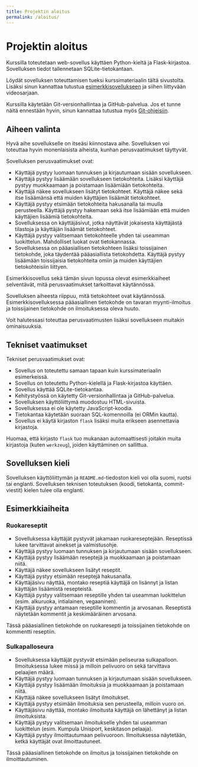 ```yaml
---
title: Projektin aloitus
permalink: /aloitus/
---
```


# Projektin aloitus

Kurssilla toteutetaan web-sovellus käyttäen Python-kieltä ja Flask-kirjastoa. Sovelluksen tiedot tallennetaan SQLite-tietokantaan.

Löydät sovelluksen toteuttamisen tueksi kurssimateriaalin tältä sivustolta. Lisäksi sinun kannattaa tutustua [esimerkkisovellukseen](../esimerkki) ja siihen liittyvään videosarjaan.

Kurssilla käytetään Git-versionhallintaa ja GitHub-palvelua. Jos et tunne näitä ennestään hyvin, sinun kannattaa tutustua myös [Git-ohjeisiin](../git).

## Aiheen valinta

Hyvä aihe sovellukselle on itseäsi kiinnostava aihe. Sovelluksen voi toteuttaa hyvin monenlaisista aiheista, kunhan perusvaatimukset täyttyvät.

Sovelluksen perusvaatimukset ovat:

* Käyttäjä pystyy luomaan tunnuksen ja kirjautumaan sisään sovellukseen.
* Käyttäjä pystyy lisäämään sovellukseen tietokohteita. Lisäksi käyttäjä pystyy muokkaamaan ja poistamaan lisäämiään tietokohteita.
* Käyttäjä näkee sovellukseen lisätyt tietokohteet. Käyttäjä näkee sekä itse lisäämänsä että muiden käyttäjien lisäämät tietokohteet.
* Käyttäjä pystyy etsimään tietokohteita hakusanalla tai muulla perusteella. Käyttäjä pystyy hakemaan sekä itse lisäämiään että muiden käyttäjien lisäämiä tietokohteita.
* Sovelluksessa on käyttäjäsivut, jotka näyttävät jokaisesta käyttäjästä tilastoja ja käyttäjän lisäämät tietokohteet.
* Käyttäjä pystyy valitsemaan tietokohteelle yhden tai useamman luokittelun. Mahdolliset luokat ovat tietokannassa.
* Sovelluksessa on pääasiallisen tietokohteen lisäksi toissijainen tietokohde, joka täydentää pääasiallista tietokohdetta. Käyttäjä pystyy lisäämään toissijaisia tietokohteita omiin ja muiden käyttäjien tietokohteisiin liittyen.

Esimerkkisovellus sekä tämän sivun lopussa olevat esimerkkiaiheet selventävät, mitä perusvaatimukset tarkoittavat käytännössä.

Sovelluksen aiheesta riippuu, mitä tietokohteet ovat käytännössä. Esimerkkisovelluksessa pääasiallinen tietokohde on tavaran myynti-ilmoitus ja toissijainen tietokohde on ilmoituksessa oleva huuto.

Voit halutessasi toteuttaa perusvaatimusten lisäksi sovellukseen muitakin ominaisuuksia.

## Tekniset vaatimukset

Tekniset perusvaatimukset ovat:

* Sovellus on toteutettu samaan tapaan kuin kurssimateriaalin esimerkeissä.
* Sovellus on toteutettu Python-kielellä ja Flask-kirjastoa käyttäen.
* Sovellus käyttää SQLite-tietokantaa.
* Kehitystyössä on käytetty Git-versionhallintaa ja GitHub-palvelua.
* Sovelluksen käyttöliittymä muodostuu HTML-sivuista.
* Sovelluksessa ei ole käytetty JavaScript-koodia.
* Tietokantaa käytetään suoraan SQL-komennoilla (ei ORMin kautta).
* Sovellus ei käytä kirjaston `flask` lisäksi muita erikseen asennettavia kirjastoja.

Huomaa, että kirjasto `flask` tuo mukanaan automaattisesti joitakin muita kirjastoja (kuten `werkzeug`), joiden käyttäminen on sallittua.

## Sovelluksen kieli

Sovelluksen käyttöliittymän ja `README.md`-tiedoston kieli voi olla suomi, ruotsi tai englanti. Sovelluksen teknisen toteutuksen (koodi, tietokanta, commit-viestit) kielen tulee olla englanti.

## Esimerkkiaiheita

### Ruokareseptit

* Sovelluksessa käyttäjät pystyvät jakamaan ruokareseptejään. Reseptissä lukee tarvittavat ainekset ja valmistusohje.
* Käyttäjä pystyy luomaan tunnuksen ja kirjautumaan sisään sovellukseen.
* Käyttäjä pystyy lisäämään reseptejä ja muokkaamaan ja poistamaan niitä.
* Käyttäjä näkee sovellukseen lisätyt reseptit.
* Käyttäjä pystyy etsimään reseptejä hakusanalla.
* Käyttäjäsivu näyttää, montako reseptiä käyttäjä on lisännyt ja listan käyttäjän lisäämistä resepteistä.
* Käyttäjä pystyy valitsemaan reseptille yhden tai useamman luokittelun (esim. alkuruoka, intialainen, vegaaninen).
* Käyttäjä pystyy antamaan reseptille kommentin ja arvosanan. Reseptistä näytetään kommentit ja keskimääräinen arvosana.

Tässä pääasiallinen tietokohde on ruokaresepti ja toissijainen tietokohde on kommentti reseptiin.

### Sulkapalloseura

* Sovelluksessa käyttäjät pystyvät etsimään peliseuraa sulkapalloon. Ilmoituksessa lukee missä ja milloin pelivuoro on sekä tarvittava pelaajien määrä.
* Käyttäjä pystyy luomaan tunnuksen ja kirjautumaan sisään sovellukseen.
* Käyttäjä pystyy lisäämään ilmoituksia ja muokkaamaan ja poistamaan niitä.
* Käyttäjä näkee sovellukseen lisätyt ilmoitukset.
* Käyttäjä pystyy etsimään ilmoituksia sen perusteella, milloin vuoro on.
* Käyttäjäsivu näyttää, montako ilmoitusta käyttäjä on lähettänyt ja listan ilmoituksista.
* Käyttäjä pystyy valitsemaan ilmoitukselle yhden tai useamman luokittelun (esim. Kumpula Unisport, keskitason pelaaja).
* Käyttäjä pystyy ilmoittautumaan pelivuoroon. Ilmoituksessa näytetään, ketkä käyttäjät ovat ilmoittautuneet.

Tässä pääasiallinen tietokohde on ilmoitus ja toissijainen tietokohde on ilmoittautuminen.
